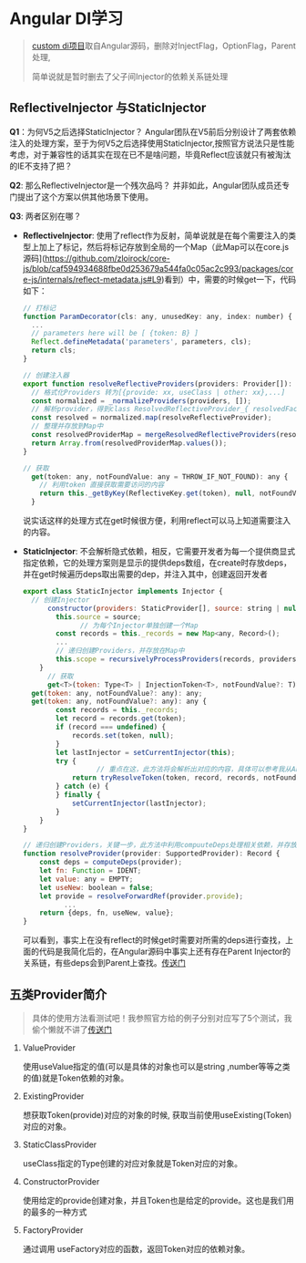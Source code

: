 # Angular DI学习

> [custom di项目](https://github.com/chongqiangchen/custom-di)取自Angular源码，删除对InjectFlag，OptionFlag，Parent处理,
>
> 简单说就是暂时删去了父子间Injector的依赖关系链处理

## ReflectiveInjector 与StaticInjector
**Q1**：为何V5之后选择StaticInjector？
Angular团队在V5前后分别设计了两套依赖注入的处理方案，至于为何V5之后选择使用StaticInjector,按照官方说法只是性能考虑，对于兼容性的话其实在现在已不是啥问题，毕竟Reflect应该就只有被淘汰的IE不支持了把？

**Q2**: 那么ReflectiveInjector是一个残次品吗？
并非如此，Angular团队成员还专门提出了这个方案以供其他场景下使用。

**Q3**: 两者区别在哪？

- **ReflectiveInjector**: 使用了reflect作为反射，简单说就是在每个需要注入的类型上加上了标记，然后将标记存放到全局的一个Map（此Map可以在core.js源码](https://github.com/zloirock/core-js/blob/caf594934688fbe0d253679a544fa0c05ac2c993/packages/core-js/internals/reflect-metadata.js#L9)看到）中，需要的时候get一下，代码如下：

  ```javascript
  // 打标记
  function ParamDecorator(cls: any, unusedKey: any, index: number) {
    ...
    // parameters here will be [ {token: B} ]
    Reflect.defineMetadata('parameters', parameters, cls);
    return cls;
  }
  
  // 创建注入器
  export function resolveReflectiveProviders(providers: Provider[]): ResolvedReflectiveProvider[] {
    // 格式化Providers 转为[{provide: xx, useClass | other: xx},...]
    const normalized = _normalizeProviders(providers, []);
    // 解析provider，得到class ResolvedReflectiveProvider_{ resolvedFactory: [{fn, deps}] }
    const resolved = normalized.map(resolveReflectiveProvider);
    // 整理并存放到Map中
    const resolvedProviderMap = mergeResolvedReflectiveProviders(resolved, new Map());
    return Array.from(resolvedProviderMap.values());
  }
  
  // 获取
    get(token: any, notFoundValue: any = THROW_IF_NOT_FOUND): any {
      // 利用token 直接获取需要访问的内容
      return this._getByKey(ReflectiveKey.get(token), null, notFoundValue);
    }
  ```

  说实话这样的处理方式在get时候很方便，利用reflect可以马上知道需要注入的内容。

- **StaticInjector**: 不会解析隐式依赖，相反，它需要开发者为每一个提供商显式指定依赖，它的处理方案则是显示的提供deps数组，在create时存放deps，并在get时候遍历deps取出需要的dep，并注入其中，创建返回开发者

  ```javascript
  export class StaticInjector implements Injector {
    // 创建Injector
  		constructor(providers: StaticProvider[], source: string | null = null) {
          this.source = source;
        		// 为每个Injector单独创建一个Map
          const records = this._records = new Map<any, Record>();
          ...
          // 递归创建Providers，并存放在Map中
          this.scope = recursivelyProcessProviders(records, providers);
      }
  		// 获取
  		get<T>(token: Type<T> | InjectionToken<T>, notFoundValue?: T): T;
    get(token: any, notFoundValue?: any): any;
    get(token: any, notFoundValue?: any): any {
          const records = this._records;
          let record = records.get(token);
          if (record === undefined) {
              records.set(token, null);
          }
          let lastInjector = setCurrentInjector(this);
          try {
            		// 重点在这，此方法将会解析出对应的内容，具体可以参考我从Angular 中抽出的简化版DI
              return tryResolveToken(token, record, records, notFoundValue);
          } catch (e) {
          } finally {
              setCurrentInjector(lastInjector);
          }
      }
  }
  
  // 递归创建Providers，关键一步，此方法中利用compuuteDeps处理相关依赖，并存放到deps数组中，最终会在recursivelyProcessProviders中set到Records下存放
  function resolveProvider(provider: SupportedProvider): Record {
      const deps = computeDeps(provider);
      let fn: Function = IDENT;
      let value: any = EMPTY;
      let useNew: boolean = false;
      let provide = resolveForwardRef(provider.provide);
     		...
      return {deps, fn, useNew, value};
  }
  ```

  可以看到，事实上在没有reflect的时候get时需要对所需的deps进行查找，上面的代码是我简化后的，在Angular源码中事实上还有存在Parent Injector的关系链，有些deps会到Parent上查找。[传送门](https://github.com/angular/angular/blob/7954c8dfa3c85d12780949c75f1448c8d783a8cf/packages/core/src/di/injector.ts#L353)

## 五类Provider简介

> 具体的使用方法看测试吧！我参照官方给的例子分别对应写了5个测试，我偷个懒就不讲了[传送门](https://github.com/chongqiangchen/custom-di/blob/master/src/__test__/injector.test.ts)

1. ValueProvider

   使用useValue指定的值(可以是具体的对象也可以是string ,number等等之类的值)就是Token依赖的对象。

2. ExistingProvider

   想获取Token(provide)对应的对象的时候, 获取当前使用useExisting(Token)对应的对象。

3. StaticClassProvider

   useClass指定的Type创建的对应对象就是Token对应的对象。

4. ConstructorProvider

   使用给定的provide创建对象，并且Token也是给定的provide。这也是我们用的最多的一种方式

5. FactoryProvider

   通过调用 useFactory对应的函数，返回Token对应的依赖对象。



